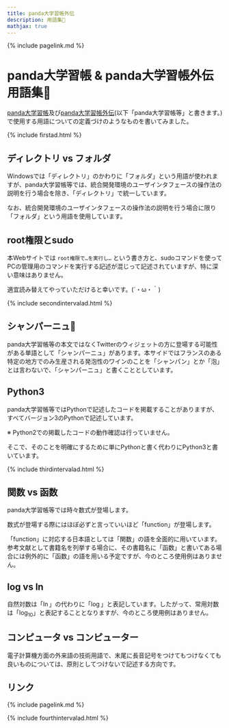 ```yaml
---
title: panda大学習帳外伝
description: 用語集📒 
mathjax: true
---
```

{% include pagelink.md %}

# panda大学習帳 & panda大学習帳外伝 用語集📒 
[panda大学習帳](https://pandanote.info/)及び[panda大学習帳外伝](https://sidestory.pandanote.info/)(以下「panda大学習帳等」と書きます。)で使用する用語についての定義づけのようなものを書いてみました。

{% include firstad.html %}

## ディレクトリ vs フォルダ
Windowsでは「ディレクトリ」のかわりに「フォルダ」という用語が使われますが、panda大学習帳等では、統合開発環境のユーザインタフェースの操作法の説明を行う場合を除き、「ディレクトリ」で統一しています。

なお、統合開発環境のユーザインタフェースの操作法の説明を行う場合に限り「フォルダ」という用語を使用しています。
## root権限とsudo
本Webサイトでは
`root権限で…を実行し…`
という書き方と、sudoコマンドを使ってPCの管理用のコマンドを実行する記述が混じって記述されていますが、特に深い意味はありません。

適宜読み替えてやっていただけると幸いです。(´・ω・｀)

{% include secondintervalad.html %}

## シャンパーニュ🍾
panda大学習帳等の本文ではなくTwitterのウィジェットの方に登場する可能性がある単語として「シャンパーニュ」があります。本サイドではフランスのある特定の地方でのみ生産される発泡性のワインのことを「シャンパン」とか「泡」とは言わないで、「シャンパーニュ」と書くこととしています。
## Python3
panda大学習帳等ではPythonで記述したコードを掲載することがありますが、すべてバージョン3のPythonで記述しています。

※ Python2での掲載したコードの動作確認は行っていません。

そこで、そのことを明確にするために単にPythonと書く代わりにPython3と書いています。

{% include thirdintervalad.html %}

## 関数 vs 函数
panda大学習帳等では時々数式が登場します。

数式が登場する際にはほぼ必ずと言っていいほど「function」が登場します。

「function」に対応する日本語としては「関数」の語を全面的に用いています。参考文献として書籍名を列挙する場合に、その書籍名に「函数」と書いてある場合には例外的に「函数」の語を用いる予定ですが、今のところ使用例はありません。

## log vs ln
自然対数は「$\ln$」の代わりに「$\log$」と表記しています。したがって、常用対数は「$\log_{10}$」と表記することとなりますが、今のところ使用例はありません。

## コンピュータ vs コンピューター
電子計算機方面の外来語の技術用語で、末尾に長音記号をつけてもつけなくても良いものについては、原則としてつけないで記述する方向です。

## リンク
{% include pagelink.md %}

{% include fourthintervalad.html %}
